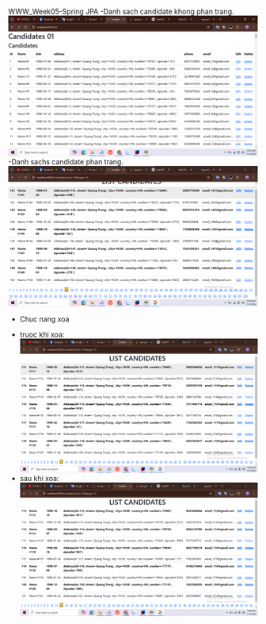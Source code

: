 WWW_Week05-Spring JPA
-Danh sach candidate khong phan trang.
![img.png](img.png)
-Danh sachs candidate phan trang.
![img_1.png](img_1.png)
- Chuc nang xoa
+ truoc khi xoa:
![img_2.png](img_2.png)
+ sau khi xoa:
![img_3.png](img_3.png)
